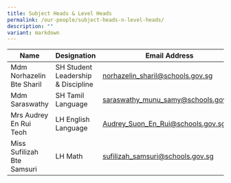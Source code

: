 ```yaml
---
title: Subject Heads & Level Heads
permalink: /our-people/subject-heads-n-level-heads/
description: ""
variant: markdown
---
```

| Name | Designation | Email Address |
| -------- | -------- | -------- |
| Mdm Norhazelin Bte Sharil     | SH Student Leadership & Discipline     | norhazelin_sharil@schools.gov.sg     |
| Mdm Saraswathy     | SH Tamil Language     | saraswathy_munu_samy@schools.gov.sg     |
| Mrs Audrey En Rui Teoh     | LH English Language    | Audrey_Suon_En_Rui@schools.gov.sg     |
| Miss Sufilizah Bte Samsuri    | LH Math     | sufilizah_samsuri@schools.gov.sg     |